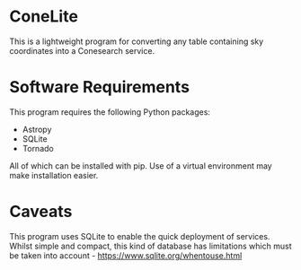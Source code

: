 # ConeLite

This is a lightweight program for converting any table containing sky coordinates into a Conesearch service.

# Software Requirements

This program requires the following Python packages:

* Astropy
* SQLite
* Tornado

All of which can be installed with pip. Use of a virtual environment may make installation easier.

# Caveats

This program uses SQLite to enable the quick deployment of services. Whilst simple and compact, this kind of database has limitations which must be taken into account - https://www.sqlite.org/whentouse.html
